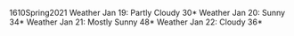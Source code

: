 1610Spring2021
Weather Jan 19: Partly Cloudy 30*
Weather Jan 20: Sunny 34*
Weather Jan 21: Mostly Sunny 48*
Weather Jan 22: Cloudy 36*
